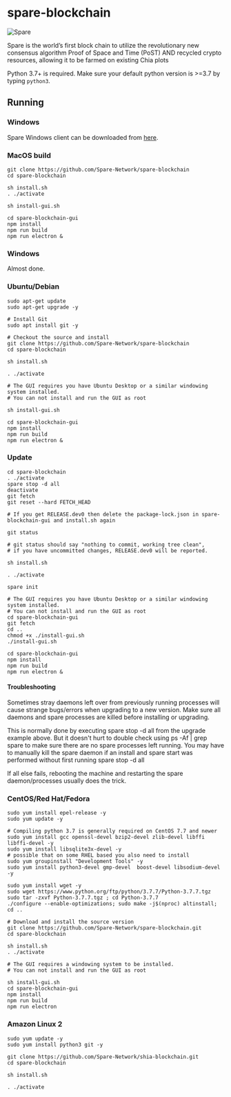 # spare-blockchain

![Spare](https://i0.wp.com/spare.farm/wp-content/uploads/2021/05/banner-logo.png)


Spare is the world’s first block chain to utilize the revolutionary new consensus algorithm Proof of Space and Time (PoST) AND recycled crypto resources, allowing it to be farmed on existing Chia plots

Python 3.7+ is required. Make sure your default python version is >=3.7
by typing `python3`.

## Running

### Windows 

Spare Windows client can be downloaded from [here](https://elasticbeanstalk-us-west-2-793349189011.s3.us-west-2.amazonaws.com/Spare-win32-x64.zip).


### MacOS build
```
git clone https://github.com/Spare-Network/spare-blockchain
cd spare-blockchain

sh install.sh
. ./activate

sh install-gui.sh

cd spare-blockchain-gui
npm install
npm run build
npm run electron &
```

### Windows
Almost done.

### Ubuntu/Debian
```
sudo apt-get update
sudo apt-get upgrade -y

# Install Git
sudo apt install git -y

# Checkout the source and install
git clone https://github.com/Spare-Network/spare-blockchain
cd spare-blockchain

sh install.sh

. ./activate

# The GUI requires you have Ubuntu Desktop or a similar windowing system installed.
# You can not install and run the GUI as root

sh install-gui.sh

cd spare-blockchain-gui
npm install
npm run build
npm run electron &
```

### Update
```
cd spare-blockchain
. ./activate
spare stop -d all
deactivate
git fetch
git reset --hard FETCH_HEAD

# If you get RELEASE.dev0 then delete the package-lock.json in spare-blockchain-gui and install.sh again

git status

# git status should say "nothing to commit, working tree clean", 
# if you have uncommitted changes, RELEASE.dev0 will be reported.

sh install.sh

. ./activate

spare init

# The GUI requires you have Ubuntu Desktop or a similar windowing system installed.
# You can not install and run the GUI as root
cd spare-blockchain-gui
git fetch
cd ..
chmod +x ./install-gui.sh
./install-gui.sh

cd spare-blockchain-gui
npm install
npm run build
npm run electron &

```
#### Troubleshooting

Sometimes stray daemons left over from previously running processes will cause strange bugs/errors when upgrading to a new version. Make sure all daemons and spare processes are killed before installing or upgrading.

This is normally done by executing spare stop -d all from the upgrade example above.
But it doesn't hurt to double check using ps -Af | grep spare to make sure there are no spare processes left running. You may have to manually kill the spare daemon if an install and spare start was performed without first running spare stop -d all

If all else fails, rebooting the machine and restarting the spare daemon/processes usually does the trick.

### CentOS/Red Hat/Fedora
```
sudo yum install epel-release -y
sudo yum update -y

# Compiling python 3.7 is generally required on CentOS 7.7 and newer
sudo yum install gcc openssl-devel bzip2-devel zlib-devel libffi libffi-devel -y
sudo yum install libsqlite3x-devel -y
# possible that on some RHEL based you also need to install
sudo yum groupinstall "Development Tools" -y
sudo yum install python3-devel gmp-devel  boost-devel libsodium-devel -y

sudo yum install wget -y
sudo wget https://www.python.org/ftp/python/3.7.7/Python-3.7.7.tgz
sudo tar -zxvf Python-3.7.7.tgz ; cd Python-3.7.7
./configure --enable-optimizations; sudo make -j$(nproc) altinstall; cd ..

# Download and install the source version
git clone https://github.com/Spare-Network/spare-blockchain.git
cd spare-blockchain

sh install.sh
. ./activate

# The GUI requires a windowing system to be installed.
# You can not install and run the GUI as root

sh install-gui.sh
cd spare-blockchain-gui
npm install
npm run build
npm run electron

```

### Amazon Linux 2
```
sudo yum update -y
sudo yum install python3 git -y

git clone https://github.com/Spare-Network/shia-blockchain.git
cd spare-blockchain

sh install.sh

. ./activate


```
